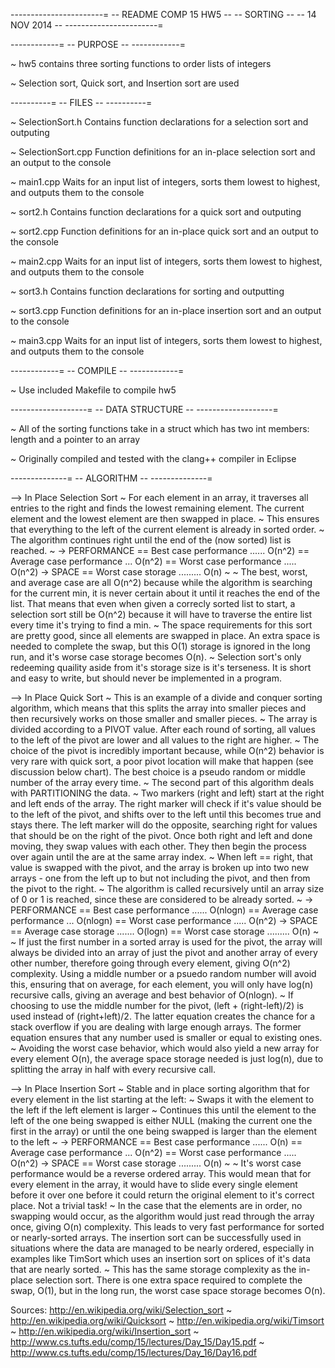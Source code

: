 -----------------------=
-- README COMP 15 HW5 --
--      SORTING       --
--    14 NOV 2014     --
-----------------------=

------------=
-- PURPOSE --
------------=

~ hw5 contains three sorting functions to order lists of integers

~ Selection sort, Quick sort, and Insertion sort are used

----------=
-- FILES --
----------=

~ SelectionSort.h
		Contains function declarations for a selection sort and outputing
		
~ SelectionSort.cpp
		Function definitions for an in-place selection sort and an output to the console
		
~ main1.cpp
		Waits for an input list of integers, sorts them lowest to highest, and outputs them to the console
		
			
			
~ sort2.h
		Contains function declarations for a quick sort and outputing
		
~ sort2.cpp
		Function definitions for an in-place quick sort and an output to the console
		
~ main2.cpp
		Waits for an input list of integers, sorts them lowest to highest, and outputs them to the console



~ sort3.h
		Contains function declarations for sorting and outputting

~ sort3.cpp
		Function definitions for an in-place insertion sort and an output to the console
		
~ main3.cpp
		Waits for an input list of integers, sorts them lowest to highest, and outputs them to the console

------------=
-- COMPILE --
------------=

~ Use included Makefile to compile hw5

-------------------=
-- DATA STRUCTURE --
-------------------=

~ All of the sorting functions take in a struct which has two int members: length and a pointer to an array

~ Originally compiled and tested with the clang++ compiler in Eclipse

--------------=
-- ALGORITHM --
--------------=

--> In Place Selection Sort
		~ For each element in an array, it traverses all entries to the right and finds the lowest remaining element. The current element and the lowest element are then swapped in place.
		~ This ensures that everything to the left of the current element is already in sorted order.
		~ The algorithm continues right until the end of the (now sorted) list is reached.
		~
			->	PERFORMANCE
			== Best case performance ...... O(n^2)
			== Average case performance ... O(n^2)
			== Worst case performance ..... O(n^2)
			-> 	SPACE
			== Worst case storage ......... O(n)
		~
		~ The best, worst, and average case are all O(n^2) because while the algorithm is searching for the current min, it is never certain about it until it reaches the end of the list. That means that even when given a correcly sorted list to start, a selection sort still be O(n^2) because it will have to traverse the entire list every time it's trying to find a min.
		~ The space requirements for this sort are pretty good, since all elements are swapped in place. An extra space is needed to complete the swap, but this O(1) storage is ignored in the long run, and it's worse case storage becomes O(n).
		~ Selection sort's only redeeming quaility aside from it's storage size is it's terseness. It is short and easy to write, but should never be implemented in a program.


--> In Place Quick Sort
		~ This is an example of a divide and conquer sorting algorithm, which means that this splits the array into smaller pieces and then recursively works on those smaller and smaller pieces.
		~ The array is divided according to a PIVOT value. After each round of sorting, all values to the left of the pivot are lower and all values to the right are higher.
		~ The choice of the pivot is incredibly important because, while O(n^2) behavior is very rare with quick sort, a poor pivot location will make that happen (see discussion below chart). The best choice is a pseudo random or middle number of the array every time. 
		~ The second part of this algorithm deals with PARTITIONING the data. 
		~ Two markers (right and left) start at the right and left ends of the array. The right marker will check if it's value should be to the left of the pivot, and shifts over to the left until this becomes true and stays there. The left marker will do the opposite, searching right for values that should be on the right of the pivot. Once both right and left and done moving, they swap values with each other. They then begin the process over again until the are at the same array index.
		~ When left == right, that value is swapped with the pivot, and the array is broken up into two new arrays - one from the left up to but not including the pivot, and then from the pivot to the right. 
		~ The algorithm is called recursively until an array size of 0 or 1 is reached, since these are considered to be already sorted.
		~
			->	PERFORMANCE
			== Best case performance ...... O(nlogn)
			== Average case performance ... O(nlogn)
			== Worst case performance ..... O(n^2)
			->	SPACE
			== Average case storage .......	O(logn)
			== Worst case storage .........	O(n)
		~
		~ If just the first number in a sorted array is used for the pivot, the array will always be divided into an array of just the pivot and another array of every other number, therefore going through every element, giving O(n^2) complexity. Using a middle number or a psuedo random number will avoid this, ensuring that on average, for each element, you will only have log(n) recursive calls, giving an average and best behavior of O(nlogn).
		~ If choosing to use the middle number for the pivot, (left + (right-left)/2) is used instead of (right+left)/2. The latter equation creates the chance for a stack overflow if you are dealing with large enough arrays. The former equation ensures that any number used is smaller or equal to existing ones. 
		~ Avoiding the worst case behavior, which would also yield a new array for every element O(n), the average space storage needed is just log(n), due to splitting the array in half with every recursive call.


--> In Place Insertion Sort
		~ Stable and in place sorting algorithm that for every element in the list starting at the left:
			~ Swaps it with the element to the left if the left element is larger
			~ Continues this until the element to the left of the one being swapped is either NULL (making the current one the first in the array) or until the one being swapped is larger than the element to the left
			~
				->	PERFORMANCE
				== Best case performance ...... O(n)
				== Average case performance ... O(n^2)
				== Worst case performance ..... O(n^2)
				-> 	SPACE
				== Worst case storage ......... O(n)
			~
			~ It's worst case performance would be a reverse ordered array. This would mean that for every element in the array, it would have to slide every single element before it over one before it could return the original element to it's correct place. Not a trivial task!
			~ In the case that the elements are in order, no swapping would occur, as the algorithm would just read through the array once, giving O(n) complexity. This leads to very fast performance for sorted or nearly-sorted arrays. The insertion sort can be successfully used in situations where the data are managed to be nearly ordered, especially in examples like TimSort which uses an insertion sort on splices of it's data that are nearly sorted.
			~ This has the same storage complexity as the in-place selection sort. There is one extra space required to complete the swap, O(1), but in the long run, the worst case space storage becomes O(n).

Sources: http://en.wikipedia.org/wiki/Selection_sort
~		http://en.wikipedia.org/wiki/Quicksort
~		http://en.wikipedia.org/wiki/Timsort
~		http://en.wikipedia.org/wiki/Insertion_sort
~		http://www.cs.tufts.edu/comp/15/lectures/Day_15/Day15.pdf
~		http://www.cs.tufts.edu/comp/15/lectures/Day_16/Day16.pdf
		